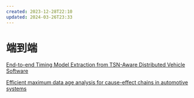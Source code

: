 ```yaml
---
created: 2023-12-28T22:10
updated: 2024-03-26T23:33
---
```

# 端到端

[End-to-end Timing Model Extraction from TSN-Aware Distributed Vehicle Software](End-to-end%20Timing%20Model%20Extraction%20from%20TSN-Aware%20Distributed%20Vehicle%20Software.md)

[Efficient maximum data age analysis for cause-effect chains in automotive systems](Efficient%20maximum%20data%20age%20analysis%20for%20cause-effect%20chains%20in%20automotive%20systems.md)